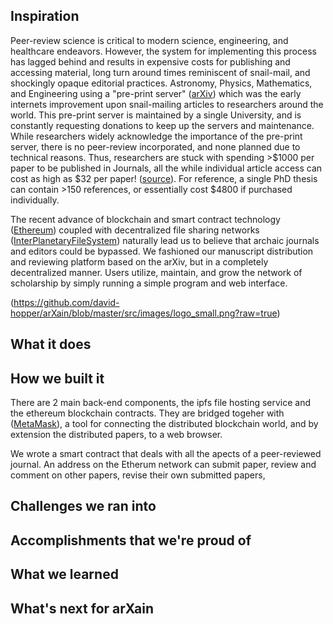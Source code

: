 ## Inspiration
Peer-review science is critical to modern science, engineering, and healthcare endeavors. 
However, the system for implementing this process has lagged behind and results 
in expensive costs for publishing and accessing material, long turn around times 
reminiscent of snail-mail, and shockingly opaque editorial practices. Astronomy, 
Physics, Mathematics, and Engineering using a "pre-print server" ([arXiv](https://arxiv.org)) 
which was the early internets improvement upon snail-mailing articles 
to researchers around the world. This pre-print server is maintained 
by a single University, and is constantly requesting donations to keep up the 
servers and maintenance. While researchers widely acknowledge the importance of 
the pre-print server, there is no peer-review incorporated, and none planned 
due to technical reasons. Thus, researchers are stuck with spending >$1000 per 
paper to be published in Journals, all the while individual article access 
can cost as high as $32 per paper! 
([source](https://www.nature.com/subscriptions/purchasing.html)). For reference, 
a single PhD thesis can contain >150 references, or essentially cost $4800 if purchased individually.

The recent advance of blockchain and smart contract technology 
([Ethereum](https://www.ethereum.org/)) coupled with decentralized 
file sharing networks ([InterPlanetaryFileSystem](https://ipfs.io)) 
naturally lead us to believe that archaic journals and editors could 
be bypassed. We fashioned our manuscript distribution and reviewing 
platform based on the arXiv, but in a completely decentralized manner. 
Users utilize, maintain, and grow the network of scholarship by simply running a simple program and web interface.

(https://github.com/david-hopper/arXain/blob/master/src/images/logo_small.png?raw=true)

## What it does

## How we built it
There are 2 main back-end components, the ipfs file hosting service 
and the ethereum blockchain contracts. They are bridged togeher 
with ([MetaMask](https://metamask.io/)), a tool for connecting 
the distributed blockchain world, and by extension the distributed 
papers, to a web browser. 
 
We wrote a smart contract that deals with all the apects of a peer-reviewed 
journal. An address on the Etherum network can submit paper, review and 
comment on other papers, revise their own submitted papers, 

## Challenges we ran into

## Accomplishments that we're proud of

## What we learned

## What's next for arXain
